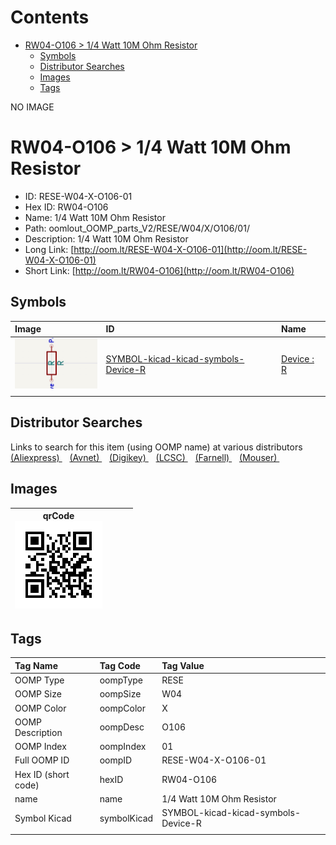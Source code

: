 



Contents
========

* [RW04-O106 > 1/4 Watt 10M Ohm Resistor](#rw04-o106--14-watt-10m-ohm-resistor)
	* [Symbols](#symbols)
	* [Distributor Searches](#distributor-searches)
	* [Images](#images)
	* [Tags](#tags)
  
NO IMAGE  
# RW04-O106 > 1/4 Watt 10M Ohm Resistor

- ID: RESE-W04-X-O106-01
- Hex ID: RW04-O106
- Name: 1/4 Watt 10M Ohm Resistor
- Path: oomlout_OOMP_parts_V2/RESE/W04/X/O106/01/
- Description: 1/4 Watt 10M Ohm Resistor
- Long Link: [http://oom.lt/RESE-W04-X-O106-01](http://oom.lt/RESE-W04-X-O106-01)
- Short Link: [http://oom.lt/RW04-O106](http://oom.lt/RW04-O106)

## Symbols
  

|Image|ID|Name|
| :--- | :--- | :--- |
|[![](https://raw.githubusercontent.com/oomlout/oomlout_OOMP_eda_V2/main/SYMBOL/kicad/kicad-symbols/Device/R/image_140.png)](https://github.com/oomlout/oomlout_OOMP_eda_V2/tree/main/SYMBOL/kicad/kicad-symbols/Device/R/)|[SYMBOL-kicad-kicad-symbols-Device-R](https://github.com/oomlout/oomlout_OOMP_eda_V2/tree/main/SYMBOL/kicad/kicad-symbols/Device/R/)|[Device : R](https://github.com/oomlout/oomlout_OOMP_eda_V2/tree/main/SYMBOL/kicad/kicad-symbols/Device/R/)|
||||

## Distributor Searches
  
Links to search for this item (using OOMP name) at various distributors  
[(Aliexpress) ](https://www.aliexpress.com/wholesale?SearchText=1/4+Watt+10M+Ohm+Resistor)&nbsp;&nbsp;&nbsp;[(Avnet) ](https://www.avnet.com/shop/us/search/1/4+Watt+10M+Ohm+Resistor)&nbsp;&nbsp;&nbsp;[(Digikey) ](https://www.digikey.co.uk/en/products/result?s=1/4+Watt+10M+Ohm+Resistor)&nbsp;&nbsp;&nbsp;[(LCSC) ](https://www.lcsc.com/search?q=1/4+Watt+10M+Ohm+Resistor)&nbsp;&nbsp;&nbsp;[(Farnell) ](https://uk.farnell.com/search?st=1/4+Watt+10M+Ohm+Resistor)&nbsp;&nbsp;&nbsp;[(Mouser) ](https://www.mouser.com/c/?q=1/4+Watt+10M+Ohm+Resistor)&nbsp;&nbsp;&nbsp;
## Images
  

|qrCode<br>[![](https://raw.githubusercontent.com/oomlout/oomlout_OOMP_parts_V2/main/RESE/W04/X/O106/01/qrCode_140.png)](https://github.com/oomlout/oomlout_OOMP_parts_V2/tree/main/RESE/W04/X/O106/01/qrCode.png)||||
| :---: | :---: | :---: | :---: |

## Tags
  

|Tag Name|Tag Code|Tag Value|
| :--- | :--- | :--- |
|OOMP Type|oompType|RESE|
|OOMP Size|oompSize|W04|
|OOMP Color|oompColor|X|
|OOMP Description|oompDesc|O106|
|OOMP Index|oompIndex|01|
|Full OOMP ID|oompID|RESE-W04-X-O106-01|
|Hex ID (short code)|hexID|RW04-O106|
|name|name|1/4 Watt 10M Ohm Resistor|
|Symbol Kicad|symbolKicad|SYMBOL-kicad-kicad-symbols-Device-R|
||||
